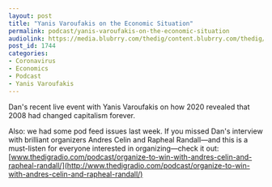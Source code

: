 ```yaml
---
layout: post
title: "Yanis Varoufakis on the Economic Situation"
permalink: podcast/yanis-varoufakis-on-the-economic-situation
audiolink: https://media.blubrry.com/thedig/content.blubrry.com/thedig/The_Dig-EP_269-Varoufakis.mp3
post_id: 1744
categories: 
- Coronavirus
- Economics
- Podcast
- Yanis Varoufakis
---
```


Dan's recent live event with Yanis Varoufakis on how 2020 revealed that 2008 had changed capitalism forever.

Also: we had some pod feed issues last week. If you missed Dan's interview with brilliant organizers Andres Celin and Rapheal Randall—and this is a must-listen for everyone interested in organizing—check it out: 
[www.thedigradio.com/podcast/organize-to-win-with-andres-celin-and-rapheal-randall/](http://www.thedigradio.com/podcast/organize-to-win-with-andres-celin-and-rapheal-randall/)